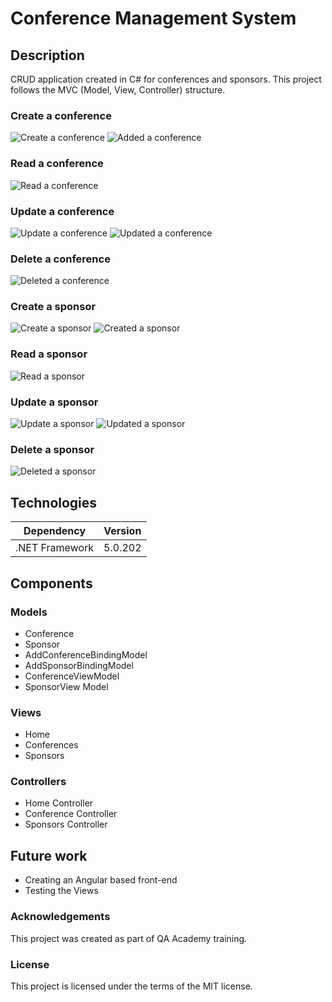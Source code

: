 # Conference Management System

## Description
CRUD application created in C# for conferences and sponsors. This project follows the MVC (Model, View, Controller) structure.

### Create a conference
![Create a conference](https://github.com/Andra1609/ConferenceApp/blob/main/readme_img/create_conference.png?raw=true)
![Added a conference](https://github.com/Andra1609/ConferenceApp/blob/main/readme_img/added_conference.png?raw=true)

### Read a conference
![Read a conference](https://github.com/Andra1609/ConferenceApp/blob/main/readme_img/read_conference.png?raw=true)

### Update a conference
![Update a conference](https://github.com/Andra1609/ConferenceApp/blob/main/readme_img/update_conference.png?raw=true)
![Updated a conference](https://github.com/Andra1609/ConferenceApp/blob/main/readme_img/updated_conference.png?raw=true)

### Delete a conference
![Deleted a conference](https://github.com/Andra1609/ConferenceApp/blob/main/readme_img/deleted_conference.png?raw=true)

### Create a sponsor
![Create a sponsor](https://github.com/Andra1609/ConferenceApp/blob/main/readme_img/create_sponsor.png?raw=true)
![Created a sponsor](https://github.com/Andra1609/ConferenceApp/blob/main/readme_img/created_sponsor.png?raw=true)

### Read a sponsor
![Read a sponsor](https://github.com/Andra1609/ConferenceApp/blob/main/readme_img/read_sponsor.png?raw=true)

### Update a sponsor
![Update a sponsor](https://github.com/Andra1609/ConferenceApp/blob/main/readme_img/update_sponsor.png?raw=true)
![Updated a sponsor](https://github.com/Andra1609/ConferenceApp/blob/main/readme_img/updated_sponsor.png?raw=true)

### Delete a sponsor
![Deleted a sponsor](https://github.com/Andra1609/ConferenceApp/blob/main/readme_img/deleted_sponsor.png?raw=true)

## Technologies
| Dependency | Version |
| --- | ----------- |
| .NET Framework | 5.0.202 |

## Components

### Models
* Conference
* Sponsor
* AddConferenceBindingModel
* AddSponsorBindingModel
* ConferenceViewModel
* SponsorView Model

### Views
* Home
* Conferences
* Sponsors

### Controllers
* Home Controller
* Conference Controller
* Sponsors Controller

## Future work
* Creating an Angular based front-end
* Testing the Views

### Acknowledgements
This project was created as part of QA Academy training.

### License
This project is licensed under the terms of the MIT license.
